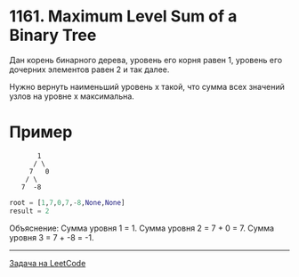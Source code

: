 # 1161. Maximum Level Sum of a Binary Tree

Дан корень бинарного дерева, уровень его корня равен 1, уровень его дочерних элементов равен 2 и так далее.

Нужно вернуть наименьший уровень x такой, что сумма всех значений узлов на уровне x максимальна.

# Пример
           1
          / \
         7   0
        / \
       7  -8
```python
root = [1,7,0,7,-8,None,None]
result = 2
```

Объяснение: 
Сумма уровня 1 = 1.
Сумма уровня 2 = 7 + 0 = 7.
Сумма уровня 3 = 7 + -8 = -1.

---
<a href="https://leetcode.com/problems/maximum-level-sum-of-a-binary-tree/">Задача на LeetCode</a>